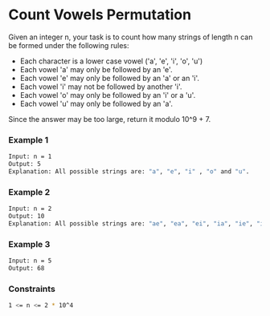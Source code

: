 # Count Vowels Permutation

Given an integer n, your task is to count how many strings of length n can be formed under the following rules:

- Each character is a lower case vowel ('a', 'e', 'i', 'o', 'u')
- Each vowel 'a' may only be followed by an 'e'.
- Each vowel 'e' may only be followed by an 'a' or an 'i'.
- Each vowel 'i' may not be followed by another 'i'.
- Each vowel 'o' may only be followed by an 'i' or a 'u'.
- Each vowel 'u' may only be followed by an 'a'.

Since the answer may be too large, return it modulo 10^9 + 7.

### Example 1
```sh
Input: n = 1
Output: 5
Explanation: All possible strings are: "a", "e", "i" , "o" and "u".
```

### Example 2
```sh
Input: n = 2
Output: 10
Explanation: All possible strings are: "ae", "ea", "ei", "ia", "ie", "io", "iu", "oi", "ou" and "ua".
```

### Example 3
```sh
Input: n = 5
Output: 68
```

### Constraints
```sh
1 <= n <= 2 * 10^4
```
